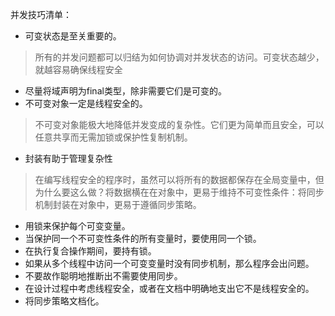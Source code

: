 并发技巧清单：
* 可变状态是至关重要的。
>所有的并发问题都可以归结为如何协调对并发状态的访问。可变状态越少，就越容易确保线程安全

* 尽量将域声明为final类型，除非需要它们是可变的。
* 不可变对象一定是线程安全的。
>不可变对象能极大地降低并发变成的复杂性。它们更为简单而且安全，可以任意共享而无需加锁或保护性复制机制。
* 封装有助于管理复杂性
> 在编写线程安全的程序时，虽然可以将所有的数据都保存在全局变量中，但为什么要这么做？将数据横在在对象中，更易于维持不可变性条件：将同步机制封装在对象中，更易于遵循同步策略。
* 用锁来保护每个可变变量。
* 当保护同一个不可变性条件的所有变量时，要使用同一个锁。
* 在执行复合操作期间，要持有锁。
* 如果从多个线程中访问一个可变变量时没有同步机制，那么程序会出问题。
* 不要故作聪明地推断出不需要使用同步。
* 在设计过程中考虑线程安全，或者在文档中明确地支出它不是线程安全的。
* 将同步策略文档化。